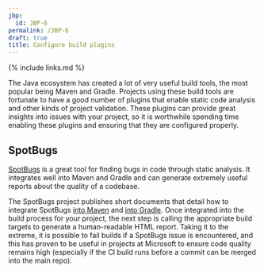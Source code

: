 ```yaml
---
jbp:
  id: JBP-6
permalink: /JBP-6
draft: true
title: Configure build plugins
---
```


{% include links.md %}

The Java ecosystem has created a lot of very useful build tools, the most popular being Maven and Gradle. Projects using these build tools are fortunate to have a good number of plugins that enable static code analysis and other kinds of project validation. These plugins can provide great insights into issues with your project, so it is worthwhile spending time enabling these plugins and ensuring that they are configured properly.

## SpotBugs

[SpotBugs](https://spotbugs.github.io/) is a great tool for finding bugs in code through static analysis. It integrates well into Maven and Gradle and can generate extremely useful reports about the quality of a codebase. 

The SpotBugs project publishes short documents that detail how to integrate SpotBugs [into Maven](https://spotbugs.readthedocs.io/en/latest/maven.html) and [into Gradle](https://spotbugs.readthedocs.io/en/latest/gradle.html). Once integrated into the build process for your project, the next step is calling the appropriate build targets to generate a human-readable HTML report. Taking it to the extreme, it is possible to fail builds if a SpotBugs issue is encountered, and this has proven to be useful in projects at Microsoft to ensure code quality remains high (especially if the CI build runs before a commit can be merged into the main repo).